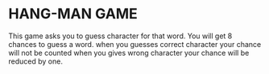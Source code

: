 
# HANG-MAN GAME
This game  asks you to guess character for that word. You will get 8 chances to guess a word. 
when you guesses correct character your chance will not be counted when you gives wrong character your chance will be reduced by one.
